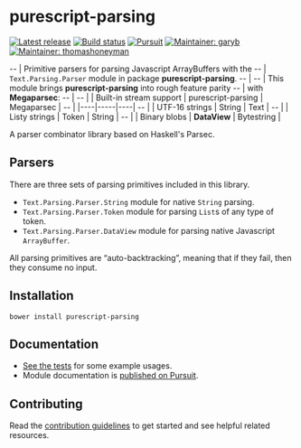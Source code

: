 # purescript-parsing

[![Latest release](http://img.shields.io/github/release/purescript-contrib/purescript-parsing.svg)](https://github.com/purescript-contrib/purescript-parsing/releases)
[![Build status](https://travis-ci.org/purescript-contrib/purescript-parsing.svg?branch=master)](https://travis-ci.org/purescript-contrib/purescript-parsing)
[![Pursuit](http://pursuit.purescript.org/packages/purescript-parsing/badge)](http://pursuit.purescript.org/packages/purescript-parsing/)
[![Maintainer: garyb](https://img.shields.io/badge/maintainer-garyb-lightgrey.svg)](http://github.com/garyb)
[![Maintainer: thomashoneyman](https://img.shields.io/badge/maintainer-thomashoneyman-lightgrey.svg)](http://github.com/thomashoneyman)

-- | Primitive parsers for parsing Javascript ArrayBuffers with the
-- | `Text.Parsing.Parser` module in package __purescript-parsing__.
-- |
-- | This module brings __purescript-parsing__ into rough feature parity
-- | with __Megaparsec__:
-- |
-- | | Built-in stream support | purescript-parsing | Megaparsec |
-- | |----|-----|----|
-- | | UTF-16 strings | String | Text |
-- | | Listy strings | Token | String |
-- | | Binary blobs | __DataView__ | Bytestring |

A parser combinator library based on Haskell's Parsec.

## Parsers

There are three sets of parsing primitives included in this library.

* `Text.Parsing.Parser.String` module for native `String` parsing.
* `Text.Parsing.Parser.Token` module for parsing `List`s of any type of token.
* `Text.Parsing.Parser.DataView` module for parsing native Javascript `ArrayBuffer`.

All parsing primitives are “auto-backtracking”, meaning that if they fail,
then they consume no input.

## Installation

```
bower install purescript-parsing
```

## Documentation

- [See the tests](test/Main.purs) for some example usages.
- Module documentation is [published on Pursuit](http://pursuit.purescript.org/packages/purescript-parsing).

## Contributing

Read the [contribution guidelines](https://github.com/purescript-contrib/purescript-parsing/blob/master/.github/contributing.md) to get started and see helpful related resources.
